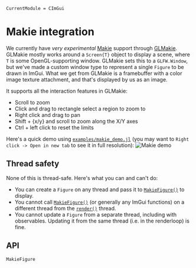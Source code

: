 ```@meta
CurrentModule = CImGui
```

# Makie integration

We currently have *very experimental* [Makie](https://docs.makie.org/stable)
support through
[GLMakie](https://docs.makie.org/stable/explanations/backends/glmakie). GLMakie
mostly works around a `Screen{T}` object to display a scene, where `T` is some
OpenGL-supporting window. GLMakie sets this to a `GLFW.Window`, but we've made a
custom window type to represent a single `Figure` to be drawn in ImGui. What we
get from GLMakie is a framebuffer with a color image texture attachment, and
that's displayed by us as an image.

It supports all the interaction features in GLMakie:
- Scroll to zoom
- Click and drag to rectangle select a region to zoom to
- Right click and drag to pan
- Shift + {x/y} and scroll to zoom along the X/Y axes
- Ctrl + left click to reset the limits

Here's a quick demo using
[`examples/makie_demo.jl`](https://github.com/Gnimuc/CImGui.jl/blob/master/examples/makie_demo.jl)
(you may want to `Right click -> Open in new tab` to see it in full resolution):
![Makie demo](assets/makie-demo.gif)

## Thread safety
None of this is thread-safe. Here's what you can and can't do:
- You can create a `Figure` on any thread and pass it to [`MakieFigure()`](@ref)
  to display.
- You cannot call [`MakieFigure()`](@ref) (or generally any ImGui functions) on
  a different thread from the [`render()`](@ref) thread.
- You cannot update a `Figure` from a separate thread, including with
  observables. Updating it from the same thread (i.e. in the renderloop) is
  fine.

## API

```@docs
MakieFigure
```

